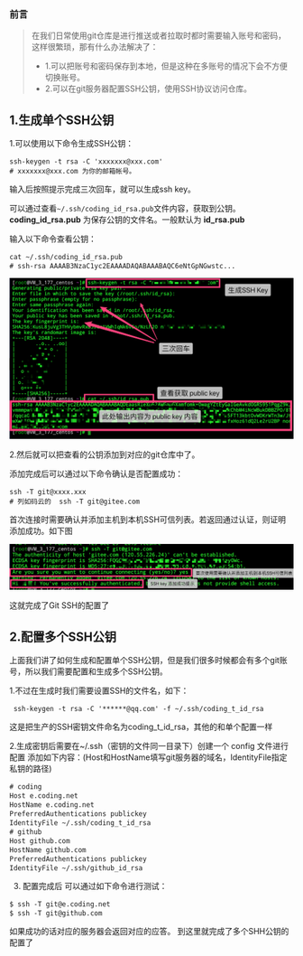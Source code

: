 ### 前言
> 在我们日常使用git仓库是进行推送或者拉取时都时需要输入账号和密码，这样很繁琐，那有什么办法解决了：
>-  1.可以把账号和密码保存到本地，但是这种在多账号的情况下会不方便切换账号。
>- 2.可以在git服务器配置SSH公钥，使用SSH协议访问仓库。

## 1.生成单个SSH公钥
1.可以使用以下命令生成SSH公钥：
``` git
ssh-keygen -t rsa -C 'xxxxxxx@xxx.com'
# xxxxxxx@xxx.com 为你的邮箱帐号。
```

输入后按照提示完成三次回车，就可以生成ssh key。

可以通过查看```~/.ssh/coding_id_rsa.pub```文件内容，获取到公钥。**coding_id_rsa.pub** 为保存公钥的文件名。一般默认为 **id_rsa.pub**

输入以下命令查看公钥：
```
cat ~/.ssh/coding_id_rsa.pub
# ssh-rsa AAAAB3NzaC1yc2EAAAADAQABAAABAQC6eNtGpNGwstc...
```


![image](https://github.com/tao111222333444/image/blob/master/GIT_SSH.png)

2.然后就可以把查看的公钥添加到对应的git仓库中了。

添加完成后可以通过以下命令确认是否配置成功：
```
ssh -T git@xxxx.xxx
# 列如码云的  ssh -T git@gitee.com
```
首次连接时需要确认并添加主机到本机SSH可信列表。若返回通过认证，则证明添加成功。如下图

![](https://github.com/tao111222333444/image/blob/master/GIT_SSH_1.png)

这就完成了Git SSH的配置了

## 2.配置多个SSH公钥
上面我们讲了如何生成和配置单个SSH公钥，但是我们很多时候都会有多个git账号，所以我们需要配置和生成多个SSH公钥。

1.不过在生成时我们需要设置SSH的文件名，如下：
```
 ssh-keygen -t rsa -C '******@qq.com' -f ~/.ssh/coding_t_id_rsa

```
这是把生产的SSH密钥文件命名为coding_t_id_rsa，其他的和单个配置一样

2.生成密钥后需要在~/.ssh（密钥的文件同一目录下）创建一个 config 文件进行配置 添加如下内容：(Host和HostName填写git服务器的域名，IdentityFile指定私钥的路径)
```
# coding
Host e.coding.net
HostName e.coding.net
PreferredAuthentications publickey
IdentityFile ~/.ssh/coding_t_id_rsa
# github
Host github.com
HostName github.com
PreferredAuthentications publickey
IdentityFile ~/.ssh/github_id_rsa
```
3. 配置完成后  可以通过如下命令进行测试：
```
$ ssh -T git@e.coding.net
$ ssh -T git@github.com
```
如果成功的话对应的服务器会返回对应的应答。
到这里就完成了多个SHH公钥的配置了